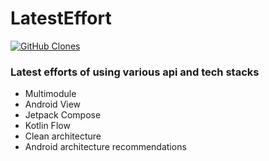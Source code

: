 # LatestEffort

<a href='https://github.com/MShawon/github-clone-count-badge'><img alt='GitHub Clones' src='https://img.shields.io/badge/dynamic/json?color=success&label=Clone&query=count&url=https://gist.githubusercontent.com/victory316/b14a2a327cafd0a4d6d4ea26f555e8e9/raw/clone.json&logo=github'></a>

### Latest efforts of using various api and tech stacks

- Multimodule
- Android View
- Jetpack Compose
- Kotlin Flow
- Clean architecture
- Android architecture recommendations
